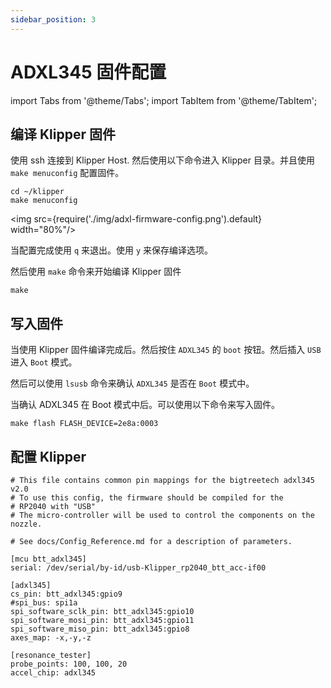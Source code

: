 ```yaml
---
sidebar_position: 3
---
```


# ADXL345 固件配置

<!-- import lib start -->

import Tabs from '@theme/Tabs';
import TabItem from '@theme/TabItem';

<!-- import lib end -->

## 编译 Klipper 固件

使用 ssh 连接到 Klipper Host. 然后使用以下命令进入 Klipper 目录。并且使用 `make menuconfig` 配置固件。

``` shell
cd ~/klipper
make menuconfig 
```

<img src={require('./img/adxl-firmware-config.png').default} width="80%"/>

当配置完成使用 `q` 来退出。使用 `y` 来保存编译选项。

然后使用 `make` 命令来开始编译 Klipper 固件

``` shell
make
```

## 写入固件

当使用 Klipper 固件编译完成后。然后按住 `ADXL345` 的 `boot` 按钮。然后插入 `USB` 进入 `Boot` 模式。

然后可以使用 `lsusb` 命令来确认 `ADXL345` 是否在 `Boot` 模式中。

当确认 ADXL345 在 Boot 模式中后。可以使用以下命令来写入固件。

``` shell
make flash FLASH_DEVICE=2e8a:0003
```

## 配置 Klipper

``` klipper_cfg title="printer.cfg"
# This file contains common pin mappings for the bigtreetech adxl345 v2.0
# To use this config, the firmware should be compiled for the
# RP2040 with "USB"
# The micro-controller will be used to control the components on the nozzle.

# See docs/Config_Reference.md for a description of parameters.

[mcu btt_adxl345]
serial: /dev/serial/by-id/usb-Klipper_rp2040_btt_acc-if00

[adxl345]
cs_pin: btt_adxl345:gpio9
#spi_bus: spi1a
spi_software_sclk_pin: btt_adxl345:gpio10
spi_software_mosi_pin: btt_adxl345:gpio11
spi_software_miso_pin: btt_adxl345:gpio8
axes_map: -x,-y,-z

[resonance_tester]
probe_points: 100, 100, 20
accel_chip: adxl345
```
